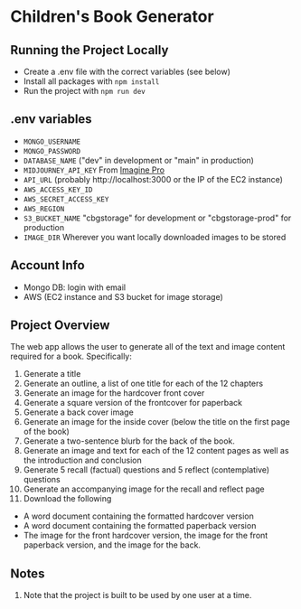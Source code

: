 # Children's Book Generator

## Running the Project Locally

-   Create a .env file with the correct variables (see below)
-   Install all packages with `npm install`
-   Run the project with `npm run dev`

## .env variables

-   `MONGO_USERNAME`
-   `MONGO_PASSWORD`
-   `DATABASE_NAME` ("dev" in development or "main" in production)
-   `MIDJOURNEY_API_KEY` From [Imagine Pro](https://www.imaginepro.ai/signin)
-   `API_URL` (probably http://localhost:3000 or the IP of the EC2 instance)
-   `AWS_ACCESS_KEY_ID`
-   `AWS_SECRET_ACCESS_KEY`
-   `AWS_REGION`
-   `S3_BUCKET_NAME` "cbgstorage" for development or "cbgstorage-prod" for production
-   `IMAGE_DIR` Wherever you want locally downloaded images to be stored

## Account Info

-   Mongo DB: login with email
-   AWS (EC2 instance and S3 bucket for image storage)

## Project Overview

The web app allows the user to generate all of the text and image content required for a book.
Specifically:

1. Generate a title
2. Generate an outline, a list of one title for each of the 12 chapters
3. Generate an image for the hardcover front cover
4. Generate a square version of the frontcover for paperback
5. Generate a back cover image
6. Generate an image for the inside cover (below the title on the first page of the book)
7. Generate a two-sentence blurb for the back of the book.
8. Generate an image and text for each of the 12 content pages as well as the introduction and conclusion
9. Generate 5 recall (factual) questions and 5 reflect (contemplative) questions
10. Generate an accompanying image for the recall and reflect page
11. Download the following

-   A word document containing the formatted hardcover version
-   A word document containing the formatted paperback version
-   The image for the front hardcover version, the image for the front paperback version, and the image for the back.

## Notes

1. Note that the project is built to be used by one user at a time.
